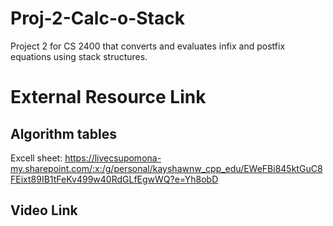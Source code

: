 # Proj-2-Calc-o-Stack
Project 2 for CS 2400 that converts and evaluates infix and postfix equations using stack structures.

# External Resource Link
## Algorithm tables
Excell sheet: https://livecsupomona-my.sharepoint.com/:x:/g/personal/kayshawnw_cpp_edu/EWeFBi845ktGuC8FEixt89IB1tFeKv499w40RdGLfEgwWQ?e=Yh8obD

## Video Link
